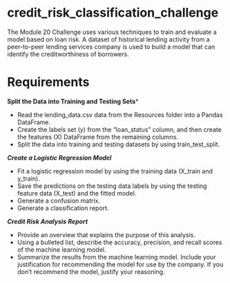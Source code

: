 # credit_risk_classification_challenge
The Module 20 Challenge uses various techniques to train and evaluate a model based on loan risk. A dataset of historical lending activity from a peer-to-peer lending services company is used to build a model that can identify the creditworthiness of borrowers.

# Requirements

**Split the Data into Training and Testing Sets***
- Read the lending_data.csv data from the Resources folder into a Pandas DataFrame.
- Create the labels set (y) from the “loan_status” column, and then create the features (X) DataFrame from the remaining columns.
- Split the data into training and testing datasets by using train_test_split.

***Create a Logistic Regression Model***
- Fit a logistic regression model by using the training data (X_train and y_train).
- Save the predictions on the testing data labels by using the testing feature data (X_test) and the fitted model.
- Generate a confusion matrix.
- Generate a classification report.

***Credit Risk Analysis Report***
- Provide an overview that explains the purpose of this analysis.
- Using a bulleted list, describe the accuracy, precision, and recall scores of the machine learning model.
- Summarize the results from the machine learning model. Include your justification for recommending the model for use by the company. If you don’t recommend the model, justify your reasoning.
